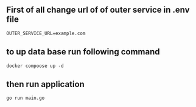 ## First of all change url of of outer service in .env file
```OUTER_SERVICE_URL=example.com```
## to up data base run following command 
```docker compoose up -d ```
## then run application
```go run main.go```